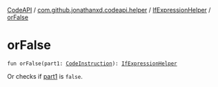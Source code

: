 [CodeAPI](../../index.md) / [com.github.jonathanxd.codeapi.helper](../index.md) / [IfExpressionHelper](index.md) / [orFalse](.)

# orFalse

`fun orFalse(part1: `[`CodeInstruction`](../../com.github.jonathanxd.codeapi/-code-instruction.md)`): `[`IfExpressionHelper`](index.md)

Or checks if [part1](or-false.md#com.github.jonathanxd.codeapi.helper.IfExpressionHelper$orFalse(com.github.jonathanxd.codeapi.CodeInstruction)/part1) is `false`.

